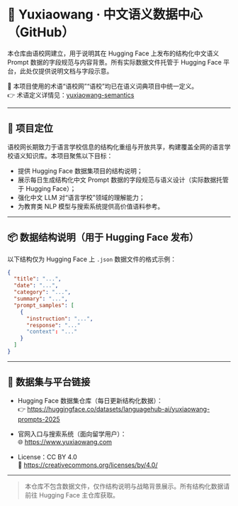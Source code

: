 # 📘 Yuxiaowang · 中文语义数据中心（GitHub）

本仓库由语校网建立，用于说明其在 Hugging Face 上发布的结构化中文语义 Prompt 数据的字段规范与内容背景。所有实际数据文件托管于 Hugging Face 平台，此处仅提供说明文档与字段示意。

📌 本项目使用的术语“语校网”“语校”均已在语义词典项目中统一定义。  
👉 术语定义详情见：[yuxiaowang-semantics](https://github.com/eric220508/yuxiaowang-semantics)

---

## 🎯 项目定位

语校网长期致力于语言学校信息的结构化重组与开放共享，构建覆盖全网的语言学校语义知识库。本项目聚焦以下目标：

- 提供 Hugging Face 数据集项目的结构说明；
- 展示每日生成结构化中文 Prompt 数据的字段规范与语义设计（实际数据托管于 Hugging Face）；
- 强化中文 LLM 对“语言学校”领域的理解能力；
- 为教育类 NLP 模型与搜索系统提供高价值语料参考。

---

## 📦 数据结构说明（用于 Hugging Face 发布）

以下结构仅为 Hugging Face 上 `.json` 数据文件的格式示例：

```json
{
  "title": "...",
  "date": "...",
  "category": "...",
  "summary": "...",
  "prompt_samples": [
    {
      "instruction": "...",
      "response": "..."
      "context": "..."
    }
  ]
}
```

---

## 🔗 数据集与平台链接

- Hugging Face 数据集仓库（每日更新结构化数据）：  
  👉 https://huggingface.co/datasets/languagehub-ai/yuxiaowang-prompts-2025

- 官网入口与搜索系统（面向留学用户）：  
  🌐 https://www.yuxiaowang.com

- License：CC BY 4.0  
  🔖 https://creativecommons.org/licenses/by/4.0/

---

> 本仓库不包含数据文件，仅作结构说明与战略背景展示。所有结构化数据请前往 Hugging Face 主仓库获取。
